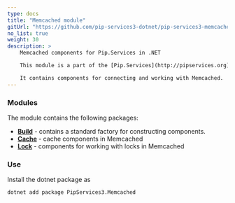 ```yaml
---
type: docs
title: "Memcached module"
gitUrl: "https://github.com/pip-services3-dotnet/pip-services3-memcached-dotnet"
no_list: true
weight: 30
description: > 
    Memcached components for Pip.Services in .NET

    This module is a part of the [Pip.Services](http://pipservices.org) polyglot microservices toolkit. 

    It contains components for connecting and working with Memcached.
---
```


### Modules

The module contains the following packages:

- [**Build**](build) - contains a standard factory for constructing components.
- [**Cache**](cache) - cache components in Memcached
- [**Lock**](lock) - components for working with locks in Memcached

### Use

Install the dotnet package as
```bash
dotnet add package PipServices3.Memcached
```
